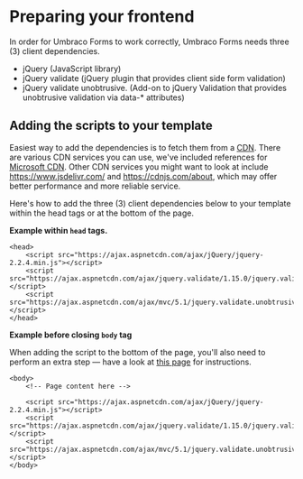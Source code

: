 # Preparing your frontend
In order for Umbraco Forms to work correctly, Umbraco Forms needs three (3) client dependencies.

- jQuery (JavaScript library)
- jQuery validate (jQuery plugin that provides client side form validation)
- jQuery validate unobtrusive. (Add-on to jQuery Validation that provides unobtrusive validation via data-* attributes)

## Adding the scripts to your template
Easiest way to add the dependencies is to fetch them from a [CDN](https://en.wikipedia.org/wiki/Content_delivery_network). There are various CDN services you can use, we've included references for [Microsoft CDN](https://docs.microsoft.com/en-us/aspnet/ajax/cdn/overview). Other CDN services you might want to look at include https://www.jsdelivr.com/ and https://cdnjs.com/about, which may offer better performance and more reliable service. 

Here's how to add the three (3) client dependencies below to your template within the head tags or at the bottom of the page.

**Example within `head` tags.**

	<head>
		<script src="https://ajax.aspnetcdn.com/ajax/jQuery/jquery-2.2.4.min.js"></script>
		<script src="https://ajax.aspnetcdn.com/ajax/jquery.validate/1.15.0/jquery.validate.min.js"></script>
		<script src="https://ajax.aspnetcdn.com/ajax/mvc/5.1/jquery.validate.unobtrusive.min.js"></script>
	</head>

**Example before closing `body` tag**

When adding the script to the bottom of the page, you'll also need to perform an extra step — have a look at [this page](../Rendering-Scripts/index.md) for instructions.
	
    <body>
        <!-- Page content here -->
        
        <script src="https://ajax.aspnetcdn.com/ajax/jQuery/jquery-2.2.4.min.js"></script>
        <script src="https://ajax.aspnetcdn.com/ajax/jquery.validate/1.15.0/jquery.validate.min.js"></script>
        <script src="https://ajax.aspnetcdn.com/ajax/mvc/5.1/jquery.validate.unobtrusive.min.js"></script>
    </body>

